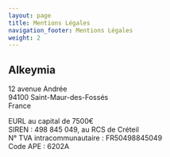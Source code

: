 ```yaml
---
layout: page
title: Mentions Légales
navigation_footer: Mentions Légales
weight: 2
---
```


## Alkeymia

12 avenue Andrée  
94100 Saint-Maur-des-Fossés  
France 

EURL au capital de 7500€  
SIREN : 498 845 049, au RCS de Créteil  
N° TVA intracommunautaire : FR50498845049  
Code APE : 6202A 